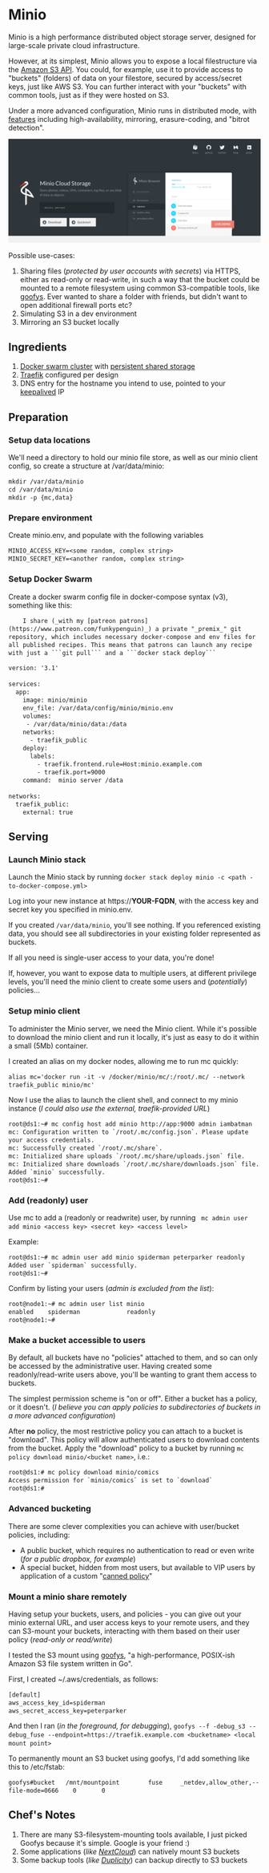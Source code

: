 # Minio

Minio is a high performance distributed object storage server, designed for
large-scale private cloud infrastructure.

However, at its simplest, Minio allows you to expose a local filestructure via the [Amazon S3 API](https://docs.aws.amazon.com/AmazonS3/latest/API/Welcome.html). You could, for example, use it to provide access to "buckets" (folders) of data on your filestore, secured by access/secret keys, just like AWS S3. You can further interact with your "buckets" with common tools, just as if they were hosted on S3.

Under a more advanced configuration, Minio runs in distributed mode, with [features](https://www.minio.io/features.html) including high-availability, mirroring, erasure-coding, and "bitrot detection".

![Minio Screenshot](../images/minio.png)

Possible use-cases:

1. Sharing files (_protected by user accounts with secrets_) via HTTPS, either as read-only or read-write, in such a way that the bucket could be mounted to a remote filesystem using common S3-compatible tools, like [goofys](https://github.com/kahing/goofys). Ever wanted to share a folder with friends, but didn't want to open additional firewall ports etc?
2. Simulating S3 in a dev environment
3. Mirroring an S3 bucket locally

## Ingredients

1. [Docker swarm cluster](https://geek-cookbook.funkypenguin.co.nz/ha-docker-swarm/design/) with [persistent shared storage](https://geek-cookbook.funkypenguin.co.nz/ha-docker-swarm/shared-storage-ceph.md)
2. [Traefik](https://geek-cookbook.funkypenguin.co.nz/ha-docker-swarm/traefik_public) configured per design
3. DNS entry for the hostname you intend to use, pointed to your [keepalived](ha-docker-swarm/keepalived/) IP

## Preparation

### Setup data locations

We'll need a directory to hold our minio file store, as well as our minio client config, so create a structure at /var/data/minio:

```
mkdir /var/data/minio
cd /var/data/minio
mkdir -p {mc,data}
```

### Prepare environment

Create minio.env, and populate with the following variables
```
MINIO_ACCESS_KEY=<some random, complex string>
MINIO_SECRET_KEY=<another random, complex string>
```

### Setup Docker Swarm

Create a docker swarm config file in docker-compose syntax (v3), something like this:

        I share (_with my [patreon patrons](https://www.patreon.com/funkypenguin)_) a private "_premix_" git repository, which includes necessary docker-compose and env files for all published recipes. This means that patrons can launch any recipe with just a ```git pull``` and a ```docker stack deploy``` 


```
version: '3.1'

services:
  app:
    image: minio/minio
    env_file: /var/data/config/minio/minio.env
    volumes:
     - /var/data/minio/data:/data
    networks:
      - traefik_public
    deploy:
      labels:
        - traefik.frontend.rule=Host:minio.example.com
        - traefik.port=9000
    command:  minio server /data

networks:
  traefik_public:
    external: true
```

## Serving

### Launch Minio stack

Launch the Minio stack by running ```docker stack deploy minio -c <path -to-docker-compose.yml>```

Log into your new instance at https://**YOUR-FQDN**, with the access key and secret key you specified in minio.env.

If you created ```/var/data/minio```, you'll see nothing. If you referenced existing data, you should see all subdirectories in your existing folder represented as buckets.

If all you need is single-user access to your data, you're done! 

If, however, you want to expose data to multiple users, at different privilege levels, you'll need the minio client to create some users and (_potentially_) policies...

### Setup minio client

To administer the Minio server, we need the Minio client. While it's possible to download the minio client and run it locally, it's just as easy to do it within a small (5Mb) container.

I created an alias on my docker nodes, allowing me to run mc quickly:

```
alias mc='docker run -it -v /docker/minio/mc/:/root/.mc/ --network traefik_public minio/mc'
```

Now I use the alias to launch the client shell, and connect to my minio instance (_I could also use the external, traefik-provided URL_)

```
root@ds1:~# mc config host add minio http://app:9000 admin iambatman
mc: Configuration written to `/root/.mc/config.json`. Please update your access credentials.
mc: Successfully created `/root/.mc/share`.
mc: Initialized share uploads `/root/.mc/share/uploads.json` file.
mc: Initialized share downloads `/root/.mc/share/downloads.json` file.
Added `minio` successfully.
root@ds1:~#
```

### Add (readonly) user

Use mc to add a (readonly or readwrite) user, by running ``` mc admin user add minio <access key> <secret key> <access level>```

Example:

```
root@ds1:~# mc admin user add minio spiderman peterparker readonly
Added user `spiderman` successfully.
root@ds1:~#
```

Confirm by listing your users (_admin is excluded from the list_):

```
root@node1:~# mc admin user list minio
enabled    spiderman             readonly
root@node1:~#
```

### Make a bucket accessible to users

By default, all buckets have no "policies" attached to them, and so can only be accessed by the administrative user. Having created some readonly/read-write users above, you'll be wanting to grant them access to buckets.

The simplest permission scheme is "on or off". Either a bucket has a policy, or it doesn't. (_I believe you can apply policies to subdirectories of buckets in a more advanced configuration_)

After **no** policy, the most restrictive policy you can attach to a bucket is "download". This policy will allow authenticated users to download contents from the bucket. Apply the "download" policy to a bucket by running ```mc policy download minio/<bucket name>```, i.e.:

```
root@ds1:# mc policy download minio/comics
Access permission for `minio/comics` is set to `download`
root@ds1:#
```

### Advanced bucketing

There are some clever complexities you can achieve with user/bucket policies, including:

* A public bucket, which requires no authentication to read or even write (_for a public dropbox, for example_)
* A special bucket, hidden from most users, but available to VIP users by application of a custom "[canned policy](https://docs.minio.io/docs/minio-multi-user-quickstart-guide.html)"

### Mount a minio share remotely

Having setup your buckets, users, and policies - you can give out your minio external URL, and user access keys to your remote users, and they can S3-mount your buckets, interacting with them based on their user policy (_read-only or read/write_)

I tested the S3 mount using [goofys](https://github.com/kahing/goofys), "a high-performance, POSIX-ish Amazon S3 file system written in Go".

First, I created ~/.aws/credentials, as follows:

```
[default]
aws_access_key_id=spiderman
aws_secret_access_key=peterparker
```

And then I ran (_in the foreground, for debugging_), ```goofys --f -debug_s3 --debug_fuse --endpoint=https://traefik.example.com <bucketname> <local mount point>```

To permanently mount an S3 bucket using goofys, I'd add something like this to /etc/fstab:

```
goofys#bucket   /mnt/mountpoint        fuse     _netdev,allow_other,--file-mode=0666    0       0
```

## Chef's Notes 

1. There are many S3-filesystem-mounting tools available, I just picked Goofys because it's simple. Google is your friend :)
2. Some applications (_like [NextCloud](https://geek-cookbook.funkypenguin.co.nz/recipes/nextcloud/)_) can natively mount S3 buckets
3. Some backup tools (_like [Duplicity](https://geek-cookbook.funkypenguin.co.nz/recipes/duplicity/)_) can backup directly to S3 buckets


